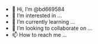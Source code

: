 - 👋 Hi, I’m @bd669584
- 👀 I’m interested in ...
- 🌱 I’m currently learning ...
- 💞️ I’m looking to collaborate on ...
- 📫 How to reach me ...

<!---
bd669584/bd669584 is a ✨ special ✨ repository because its `README.md` (this file) appears on your GitHub profile.
You can click the Preview link to take a look at your changes.
--->
